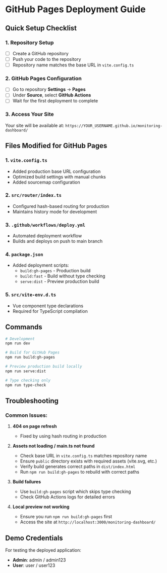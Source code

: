 # GitHub Pages Deployment Guide

## Quick Setup Checklist

### 1. Repository Setup
- [ ] Create a GitHub repository
- [ ] Push your code to the repository
- [ ] Repository name matches the base URL in `vite.config.ts`

### 2. GitHub Pages Configuration
- [ ] Go to repository **Settings** → **Pages**
- [ ] Under **Source**, select **GitHub Actions**
- [ ] Wait for the first deployment to complete

### 3. Access Your Site
Your site will be available at:
`https://YOUR_USERNAME.github.io/monitoring-dashboard/`

## Files Modified for GitHub Pages

### 1. `vite.config.ts`
- Added production base URL configuration
- Optimized build settings with manual chunks
- Added sourcemap configuration

### 2. `src/router/index.ts`
- Configured hash-based routing for production
- Maintains history mode for development

### 3. `.github/workflows/deploy.yml`
- Automated deployment workflow
- Builds and deploys on push to main branch

### 4. `package.json`
- Added deployment scripts:
  - `build:gh-pages` - Production build
  - `build:fast` - Build without type checking
  - `serve:dist` - Preview production build

### 5. `src/vite-env.d.ts`
- Vue component type declarations
- Required for TypeScript compilation

## Commands

```bash
# Development
npm run dev

# Build for GitHub Pages
npm run build:gh-pages

# Preview production build locally
npm run serve:dist

# Type checking only
npm run type-check
```

## Troubleshooting

### Common Issues:

1. **404 on page refresh**
   - Fixed by using hash routing in production

2. **Assets not loading / main.ts not found**
   - Check base URL in `vite.config.ts` matches repository name
   - Ensure `public` directory exists with required assets (vite.svg, etc.)
   - Verify build generates correct paths in `dist/index.html`
   - Run `npm run build:gh-pages` to rebuild with correct paths

3. **Build failures**
   - Use `build:gh-pages` script which skips type checking
   - Check GitHub Actions logs for detailed errors

4. **Local preview not working**
   - Ensure you run `npm run build:gh-pages` first
   - Access the site at `http://localhost:3000/monitoring-dashboard/`

## Demo Credentials

For testing the deployed application:
- **Admin**: admin / admin123
- **User**: user / user123